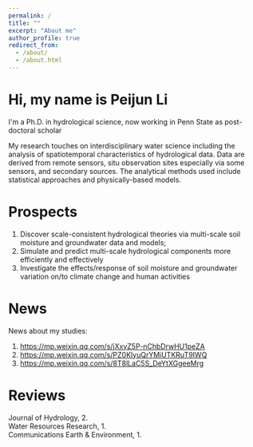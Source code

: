```yaml
---
permalink: /
title: ""
excerpt: "About me"
author_profile: true
redirect_from: 
  - /about/
  - /about.html
---
```

Hi, my name is Peijun Li
=====
I'm a Ph.D. in hydrological science, now working in Penn State as post-doctoral scholar

My research touches on interdisciplinary water science including the analysis of spatiotemporal characteristics of hydrological data. Data are derived from remote sensors, situ observation sites especially via some sensors, and secondary sources. The analytical methods used include statistical approaches and physically-based models.

Prospects
======
1. Discover scale-consistent hydrological theories via multi-scale soil moisture and groundwater data and models;
2. Simulate and predict multi-scale hydrological components more efficiently and effectively
3. Investigate the effects/response of soil moisture and groundwater variation on/to climate change and human activities



News
======

News about my studies:
1. https://mp.weixin.qq.com/s/jXxyZ5P-nChbDrwHU1peZA
2. https://mp.weixin.qq.com/s/PZ0KlyuQrYMiUTKRuT9IWQ
3. https://mp.weixin.qq.com/s/8T8lLaC5S_DeYtXGgeeMrg


Reviews
======
Journal of Hydrology, 2.  
Water Resources Research, 1.  
Communications Earth & Environment, 1.


